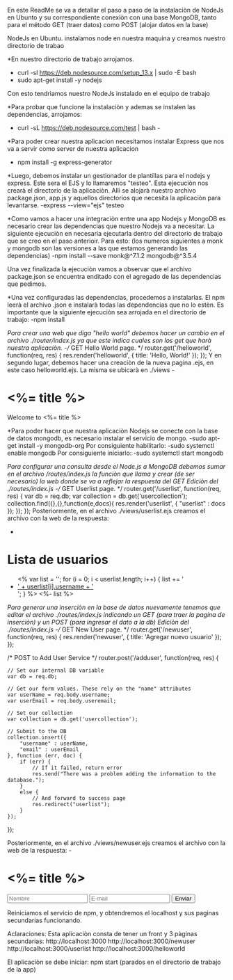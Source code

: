 En este ReadMe se va a detallar el paso a paso de la instalaciòn de NodeJs en Ubunto y su correspondiente conexiòn con una base MongoDB, tanto para el método GET (traer datos) como POST (alojar datos en la base)

NodeJs en Ubuntu.
instalamos node en nuestra maquina y creamos nuestro directorio de trabao

*En nuestro directorio de trabajo arrojamos.
- curl -sl https://deb.nodesource.com/setup_13.x | sudo -E bash
- sudo apt-get install -y nodejs

Con esto tendrìamos nuestro NodeJs instalado en el equipo de trabajo

*Para probar que funcione la instalaciòn y ademas se instalen las dependencias, arrojamos:
- curl -sL https://deb.nodesource.com/test | bash -

*Para poder crear nuestra aplicacion necesitamos instalar Express que nos va a servir como server de nuestra aplicacion
- npm install -g express-generator

*Luego, debemos instalar un gestionador de plantillas para el nodejs y express. Este sera el EJS y lo llamaremos "testeo". Esta ejecuciòn nos crearà el directorio de la aplicaciòn. Allì se alojarà nuestro archivo package.json, app.js y aquellos directorios que necesita la aplicaciòn para levantarse.
-express --view="ejs" testeo

*Como vamos a hacer una integraciòn entre una app Nodejs y MongoDB es necesario crear las dependencias que nuestro Nodejs va a necesitar. La siguiente ejecuciòn en necesaria ejecutarla dentro del directorio de trabajo que se creo en el paso anterioir. Para esto: (los numeros siguientes a monk y mongodb son las versiones a las que estamos generando las dependencias)
-npm install --save monk@^7.1.2 mongodb@^3.5.4

Una vez finalizada la ejecuciòn vamos a observar que el archivo package.json se encuentra enditado con el agregado de las dependencias que pedimos.

*Una vez configuradas las dependencias, procedemos a instalarlas. El npm leerà el archivo .json e instalarà todas las dependencias que no lo estèn. Es importante que la siguiente ejecuciòn sea arrojada en el directorio de trabajo:
-npm install

*Para crear una web que diga "hello world" debemos hacer un cambio en el archivo ./router/index.js ya que este indica cuales son los get que harà nuestra aplicaciòn.
-/* GET Hello World page. */
router.get('/helloworld', function(req, res) {
  res.render('helloworld', { title: 'Hello, World!' });
});
Y en segundo lugar, debemos hacer una creaciòn de la nueva pagina .ejs, en este caso helloworld.ejs. La misma se ubicarà en ./views
-<!DOCTYPE html>
<html>
  <head>
    <title><%= title %></title>
    <link rel='stylesheet' href='/stylesheets/style.css' />
  </head>
  <body>
    <h1><%= title %></h1>
    <p>Welcome to <%= title %></p>
  </body>
</html>

*Para poder hacer que nuestra aplicaciòn Nodejs se conecte con la base de datos mongodb, es necesario instalar el servicio de mongo.
-sudo apt-get install -y mongodb-org
Por consiguiente habilitarlo:
-sudo systemctl enable mongodb
Por consiguiente iniciarlo:
-sudo systemctl start mongodb

*Para configurar una consulta desde el Node.js a MongoDB debemos sumar en el archivo /routes/index.js la funciòn que llama y crear (de ser necesario) la web donde se va a reflejar la respuesta del GET
Ediciòn del ./routes/index.js
-/* GET Userlist page. */
router.get('/userlist', function(req, res) {
    var db = req.db;
    var collection = db.get('usercollection');
    collection.find({},{},function(e,docs){
        res.render('userlist', {
            "userlist" : docs
        });
    });
});
Posteriormente, en el archivo ./views/userlist.ejs creamos el archivo con la web de la respuesta:
- <!DOCTYPE html>
<html>
  <head>
    <title>Lista de usuarios</title>
    <link rel='stylesheet' href='/stylesheets/style.css' />
  </head>
  <body>
    <h1>Lista de usuarios</h1>
    <ul>
      <%
        var list = '';
        for (i = 0; i < userlist.length; i++) {
          list += '<li><a href="mailto:' + userlist[i].email + '">' + userlist[i].username + '</a></li>';
        }
      %>
      <%- list %>
    </ul>
  </body>
</html>

*Para generar una inserciòn en la base de datos nuevamente tenemos que editar el archivo ./routes/index.js indicando un GET (para traer la pagina de inserciòn) y un POST (para ingresar el dato a la db)
Ediciòn del ./routes/index.js
-/* GET New User page. */
router.get('/newuser', function(req, res) {
    res.render('newuser', { title: 'Agregar nuevo usuario' });
});

/* POST to Add User Service */
router.post('/adduser', function(req, res) {

    // Set our internal DB variable
    var db = req.db;

    // Get our form values. These rely on the "name" attributes
    var userName = req.body.username;
    var userEmail = req.body.useremail;

    // Set our collection
    var collection = db.get('usercollection');

    // Submit to the DB
    collection.insert({
        "username" : userName,
        "email" : userEmail
    }, function (err, doc) {
        if (err) {
            // If it failed, return error
            res.send("There was a problem adding the information to the database.");
        }
        else {
            // And forward to success page
            res.redirect("userlist");
        }
    });

});

Posteriormente, en el archivo ./views/newuser.ejs creamos el archivo con la web de la respuesta:
-<!DOCTYPE html>
<html>
  <head>
    <title>Nuevo usuario</title>
    <link rel='stylesheet' href='/stylesheets/style.css' />
  </head>
  <body>
    <h1><%= title %></h1>
    <form id="formAddUser" name="adduser" method="post" action="/adduser">
      <input id="inputUserName" type="text" placeholder="Nombre" name="username" />
      <input id="inputUserEmail" type="text" placeholder="E-mail" name="useremail" />
      <button id="btnSubmit" type="submit">Enviar</button>
    </form>
  </body>

Reiniciamos el servicio de npm, y obtendremos el localhost y sus paginas secundarias funcionando.

Aclaraciones:
Esta aplicaciòn consta de tener un front y 3 pàginas secundarias:
http://localhost:3000
http://localhost:3000/newuser
http://localhost:3000/userlist
http://localhost:3000/helloworld

El aplicaciòn se debe iniciar:
npm start (parados en el directorio de trabajo de la app)
